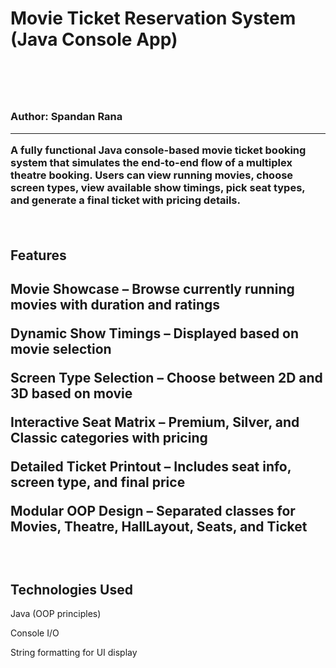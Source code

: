 <h1> Movie Ticket Reservation System (Java Console App)<h1>
<br>
<h3>Author: Spandan Rana
<hr>
<p>
A fully functional Java console-based movie ticket booking system that simulates the end-to-end flow of a multiplex theatre booking. Users can view running movies, choose screen types, view available show timings, pick seat types, and generate a final ticket with pricing details.</p>
<br>
<p>
 <h2>Features<h2>
 Movie Showcase – Browse currently running movies with duration and ratings

 Dynamic Show Timings – Displayed based on movie selection

 Screen Type Selection – Choose between 2D and 3D based on movie

 Interactive Seat Matrix – Premium, Silver, and Classic categories with pricing

 Detailed Ticket Printout – Includes seat info, screen type, and final price

 Modular OOP Design – Separated classes for Movies, Theatre, HallLayout, Seats, and Ticket
</p>
<br>
<h2> Technologies Used</h2>
Java (OOP principles)

Console I/O

String formatting for UI display




